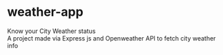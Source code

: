 # weather-app
Know your City Weather status<br/>
A project made via Express js and Openweather API to fetch city weather info
